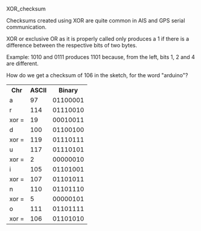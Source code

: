 XOR_checksum

Checksums created using XOR are quite common in AIS and GPS serial communication.

XOR or exclusive OR as it is properly called only produces a 1 if there is a difference between the respective bits of two bytes.

Example:
1010 and 0111 produces 1101 because, from the left, bits 1, 2 and 4 are different.

How do we get a checksum of 106 in the sketch, for the word "arduino"?

<table>
  <tr>
    <th>Chr</th>
    <th>ASCII</th> 
    <th>Binary</th>
  </tr>
  <tr>
    <td>a</td>
    <td>97</td> 
    <td>01100001</td>
  </tr>
  <tr>
    <td>r</td>
    <td>114</td> 
    <td>01110010</td>
  </tr>
  <tr>
    <td>xor =</td>
    <td>19</td> 
    <td>00010011</td>
  </tr>
  <tr>
    <td>d</td>
    <td>100</td> 
    <td>01100100</td>
  </tr>
  <tr>
    <td>xor =</td>
    <td>119</td> 
    <td>01110111</td>
  </tr>
  <tr>
    <td>u</td>
    <td>117</td> 
    <td>01110101</td>
  </tr>
  <tr>
    <td>xor =</td>
    <td>2</td> 
    <td>00000010</td>
  </tr>
  <tr>
    <td>i</td>
    <td>105</td> 
    <td>01101001</td>
  </tr>
  <tr>
    <td>xor =</td>
    <td>107</td> 
    <td>01101011</td>
  </tr>
  <tr>
    <td>n</td>
    <td>110</td> 
    <td>01101110</td>
  </tr>
  <tr>
    <td>xor =</td>
    <td>5</td> 
    <td>00000101</td>
  </tr>
  <tr>
    <td>o</td>
    <td>111</td> 
    <td>01101111</td>
  </tr>
  <tr>
    <td>xor =</td>
    <td>106</td> 
    <td>01101010</td>
  </tr>
</table>
